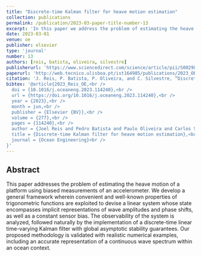 ```yaml
---
title: "Discrete-time Kalman filter for heave motion estimation"
collection: publications
permalink: /publication/2023-03-paper-title-number-13
excerpt: 'In this paper we address the problem of estimating the heave motion of a platform using biased measurements of an accelerometer.'
date: 2023-03-01
venue: oe
publisher: elsevier
type: 'journal'
number: 13
authors: [reis, batista, oliveira, silvestre]
publisherurl: 'https://www.sciencedirect.com/science/article/pii/S0029801823006248'
paperurl: 'http://web.tecnico.ulisboa.pt/ist164985/publications/2023_OE_Discrete_time_Kalman_filter_for_heave_motion_estimation.pdf'
citation: 'J. Reis, P. Batista, P. Oliveira, and C. Silvestre, “Discrete-time Kalman filter for heave motion estimation,” Ocean Engineering, vol. 277. Elsevier BV, p. 114240, Jun. 2023.'
bibtex: '@article{2023_Reis_OE,<br />
  doi = {10.1016/j.oceaneng.2023.114240},<br />
  url = {https://doi.org/10.1016/j.oceaneng.2023.114240},<br />
  year = {2023},<br />
  month = jun,<br />
  publisher = {Elsevier {BV}},<br />
  volume = {277},<br />
  pages = {114240},<br />
  author = {Joel Reis and Pedro Batista and Paulo Oliveira and Carlos Silvestre},<br />
  title = {Discrete-time Kalman filter for heave motion estimation},<br />
  journal = {Ocean Engineering}<br />
}'
---
```

**Abstract**
---
This paper addresses the problem of estimating the heave motion of a platform using biased measurements of an accelerometer.
We develop a general framework wherein convenient and well-known properties of trigonometric functions are exploited to devise a linear system whose state encompasses implicit representations of wave amplitudes and phase shifts, as well as a constant sensor bias.
The observability of the system is analyzed, followed naturally by the implementation of a discrete-time linear time-varying Kalman filter with global asymptotic stability guarantees.
Our proposed methodology is validated with realistic numerical examples, including an accurate representation of a continuous wave spectrum within an ocean context.